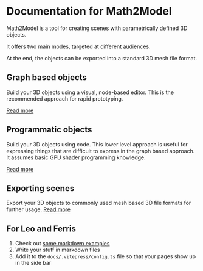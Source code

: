 # Documentation for Math2Model

Math2Model is a tool for creating scenes with parametrically defined 3D objects.

It offers two main modes, targeted at different audiences.

At the end, the objects can be exported into a standard 3D mesh file format.

## Graph based objects

Build your 3D objects using a visual, node-based editor. 
This is the recommended approach for rapid prototyping.

[Read more](./graph-based-shapes.md)

## Programmatic objects

Build your 3D objects using code.
This lower level approach is useful for expressing things 
that are difficult to express in the graph based approach.
It assumes basic GPU shader programming knowledge.

[Read more](./programmatic-shapes.md)

## Exporting scenes

Export your 3D objects to commonly used mesh based 3D file formats for further usage.
[Read more](./exporter.md)


## For Leo and Ferris

1. Check out [some markdown examples](./markdown-examples)
2. Write your stuff in markdown files
3. Add it to the `docs/.vitepress/config.ts` file so that your pages show up in the side bar
